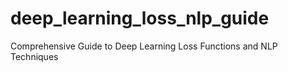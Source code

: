 # deep_learning_loss_nlp_guide
Comprehensive Guide to Deep Learning Loss Functions and NLP Techniques
